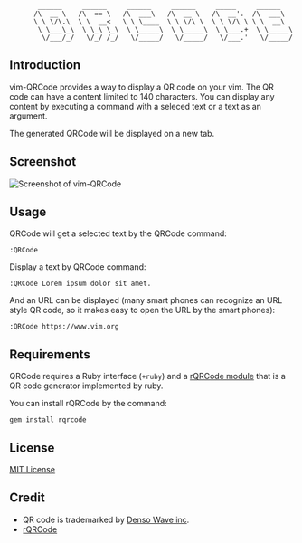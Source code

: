 ```
       ______     ______     ______     ______     _____     ______
      /\  __ \   /\  == \   /\  ___\   /\  __ \   /\  __'.  /\  ___\
      \ \ \/\.\  \ \  __<   \ \ \____  \ \ \/\ \  \ \ \/\ \ \ \  __\
       \ \___\_\  \ \_\ \_\  \ \_____\  \ \_____\  \ \___.+  \ \_____\
        \/___/_/   \/_/ /_/   \/_____/   \/_____/   \/___.'   \/_____/
```

Introduction
------------

vim-QRCode provides a way to display a QR code on your vim. The QR code can have a content limited to 140 characters. You can display any content by executing a command with a seleced text or a text as an argument.

The generated QRCode will be displayed on a new tab.

Screenshot
----------

![Screenshot of vim-QRCode](http://cdn-ak.f.st-hatena.com/images/fotolife/d/devorgachem/20131126/20131126072055.png)


Usage
-----

QRCode will get a selected text by the QRCode command:

    :QRCode

Display a text by QRCode command:

    :QRCode Lorem ipsum dolor sit amet.

And an URL can be displayed (many smart phones can recognize an URL style QR code, so it makes easy to open the URL by the smart phones):

    :QRCode https://www.vim.org

Requirements
------------

QRCode requires a Ruby interface (`+ruby`) and a [rQRCode module](https://github.com/whomwah/rqrcode) that is a QR code generator implemented by ruby.

You can install rQRCode by the command:

    gem install rqrcode


License
-------

[MIT License](http://opensource.org/licenses/MIT)


Credit
------

* QR code is trademarked by [Denso Wave inc](http://www.qrcode.com/en/).
* [rQRCode](https://github.com/whomwah/rqrcode)
